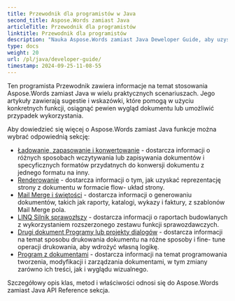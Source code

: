 ```yaml
---
title: Przewodnik dla programistów w Java
second_title: Aspose.Words zamiast Java
articleTitle: Przewodnik dla programistów
linktitle: Przewodnik dla programistów
description: "Nauka Aspose.Words zamiast Java Deweloper Guide, aby uzyskać więcej przypadków użycia, wskazówki i szczegóły techniczne."
type: docs
weight: 20
url: /pl/java/developer-guide/
timestamp: 2024-09-25-11-08-55
---
```


Ten programista Przewodnik zawiera informacje na temat stosowania Aspose.Words zamiast Java w wielu praktycznych scenariuszach. Jego artykuły zawierają sugestie i wskazówki, które pomogą w użyciu konkretnych funkcji, osiągnąć pewien wygląd dokumentu lub umożliwić przypadek wykorzystania.

Aby dowiedzieć się więcej o Aspose.Words zamiast Java funkcje można wybrać odpowiednią sekcję:

- [Ładowanie, zapasowanie i konwertowanie](/words/pl/java/loading-saving-and-converting/) - dostarcza informacji o różnych sposobach wczytywania lub zapisywania dokumentów i specyficznych formatów przydatnych do konwersji dokumentu z jednego formatu na inny.
- [Renderowanie](/words/pl/java/rendering/) - dostarcza informacji o tym, jak uzyskać reprezentację strony z dokumentu w formacie flow- układ strony.
- [Mail Merge i świętości](/words/java/mail-merge-and-reporting/) - dostarcza informacji o generowaniu dokumentów, takich jak raporty, katalogi, wykazy i faktury, z szablonów Mail Merge pola.
- [LINQ Silnik sprawozłszy](/words/java/linq-reporting-engine/) - dostarcza informacji o raportach budowlanych z wykorzystaniem rozszerzonego zestawu funkcji sprawozdawczych.
- [Drugi dokument Programy lub projekty dialogów](/words/pl/java/print-a-document-programmatically-or-using-dialogs/) - dostarcza informacji na temat sposobu drukowania dokumentu na różne sposoby i fine- tune operacji drukowania, aby wdrożyć własną logikę.
- [Program z dokumentami](/words/pl/java/programming-with-documents/) - dostarcza informacji na temat programowania tworzenia, modyfikacji i zarządzania dokumentami, w tym zmiany zarówno ich treści, jak i wyglądu wizualnego.

Szczegółowy opis klas, metod i właściwości odnosi się do Aspose.Words zamiast Java API Reference sekcja.

